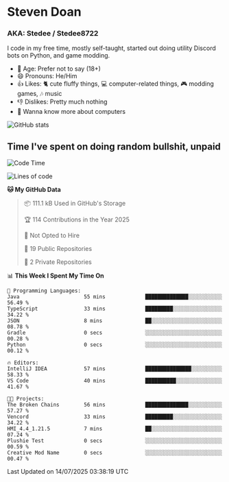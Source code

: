 # Steven Doan
### AKA: Stedee / Stedee8722
I code in my free time, mostly self-taught, started out doing utility Discord bots on Python, and game modding.

- 🤔 Age: Prefer not to say (18+)
- 😄 Pronouns: He/Him
- 👍 Likes: 🐈 cute fluffy things, 💻 computer-related things, 🎮 modding games, 🎶 music
- 👎 Dislikes: Pretty much nothing
- 🥹 Wanna know more about computers

![GitHub stats](https://github-readme-stats-iota-mocha-40.vercel.app/api?username=Stedee8722&show=prs_merged,prs_merged_percentage&show_icons=true&theme=transparent)

## Time I've spent on doing random bullshit, unpaid
<!--START_SECTION:Time I've spent on doing random bullshit, unpaid-->
![Code Time](http://img.shields.io/badge/Code%20Time-297%20hrs%2058%20mins-blue)

![Lines of code](https://img.shields.io/badge/From%20Hello%20World%20I%27ve%20Written-85.1%20thousand%20lines%20of%20code-blue)

**🐱 My GitHub Data** 

> 📦 111.1 kB Used in GitHub's Storage 
 > 
> 🏆 114 Contributions in the Year 2025
 > 
> 🚫 Not Opted to Hire
 > 
> 📜 19 Public Repositories 
 > 
> 🔑 2 Private Repositories 
 > 
📊 **This Week I Spent My Time On** 

```text
💬 Programming Languages: 
Java                     55 mins             ██████████████░░░░░░░░░░░   56.49 % 
TypeScript               33 mins             █████████░░░░░░░░░░░░░░░░   34.22 % 
JSON                     8 mins              ██░░░░░░░░░░░░░░░░░░░░░░░   08.78 % 
Gradle                   0 secs              ░░░░░░░░░░░░░░░░░░░░░░░░░   00.28 % 
Python                   0 secs              ░░░░░░░░░░░░░░░░░░░░░░░░░   00.12 % 

🔥 Editors: 
IntelliJ IDEA            57 mins             ███████████████░░░░░░░░░░   58.33 % 
VS Code                  40 mins             ██████████░░░░░░░░░░░░░░░   41.67 % 

🐱‍💻 Projects: 
The Broken Chains        56 mins             ██████████████░░░░░░░░░░░   57.27 % 
Vencord                  33 mins             █████████░░░░░░░░░░░░░░░░   34.22 % 
HMI_4.4_1.21.5           7 mins              ██░░░░░░░░░░░░░░░░░░░░░░░   07.24 % 
Plushie Test             0 secs              ░░░░░░░░░░░░░░░░░░░░░░░░░   00.59 % 
Creative Mod Name        0 secs              ░░░░░░░░░░░░░░░░░░░░░░░░░   00.47 % 
```


 Last Updated on 14/07/2025 03:38:19 UTC
<!--END_SECTION:Time I've spent on doing random bullshit, unpaid-->
